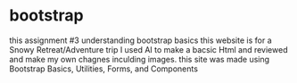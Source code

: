 # bootstrap
this assignment #3 understanding bootstrap basics
this website is for a Snowy Retreat/Adventure trip 
I used AI to make a bacsic Html and reviewed and make my own chagnes inculding images.
this site was made using Bootstrap Basics, Utilities, Forms, and Components
